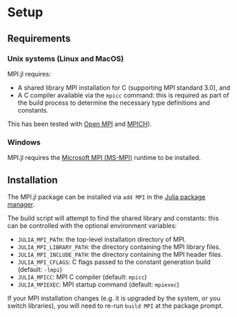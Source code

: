# Setup

## Requirements

### Unix systems (Linux and MacOS)

MPI.jl requires:

- A shared library MPI installation for C (supporting MPI standard 3.0), and
- A C compiler available via the `mpicc` command: this is required as part of the build
  process to determine the necessary type definitions and constants.

This has been tested with [Open MPI](http://www.open-mpi.org/) and [MPICH](http://www.mpich.org/)).

### Windows

MPI.jl requires the [Microsoft MPI (MS-MPI)](https://docs.microsoft.com/en-us/message-passing-interface/microsoft-mpi) runtime to be installed.

## Installation

The MPI.jl package can be installed via `add MPI` in the [Julia package manager](https://docs.julialang.org/en/v1/stdlib/Pkg/index.html). 

The build script will attempt to find the shared library and constants: this can be
controlled with the optional environment variables:

- `JULIA_MPI_PATH`: the top-level installation directory of MPI.
- `JULIA_MPI_LIBRARY_PATH`: the directory containing the MPI library files.
- `JULIA_MPI_INCLUDE_PATH`: the directory containing the MPI header files.
- `JULIA_MPI_CFLAGS`: C flags passed to the constant generation build (default: `-lmpi`)
- `JULIA_MPICC`: MPI C compiler (default: `mpicc`)
- `JULIA_MPIEXEC`: MPI startup command (default: `mpiexec`)

If your MPI installation changes (e.g. it is upgraded by the system, or you switch
libraries), you will need to re-run `build MPI` at the package prompt.

